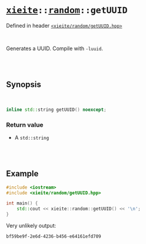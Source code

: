 # [`xieite`](../../README.md)`::`[`random`](../../docs/random.md)`::getUUID`
Defined in header [`<xieite/random/getUUID.hpp>`](../../include/xieite/random/getUUID.hpp)

<br/>

Generates a UUID. Compile with `-luuid`.

<br/><br/>

## Synopsis

<br/>

```cpp
inline std::string getUUID() noexcept;
```
### Return value
- A `std::string`

<br/><br/>

## Example
```cpp
#include <iostream>
#include <xieite/random/getUUID.hpp>

int main() {
	std::cout << xieite::random::getUUID() << '\n';
}
```
Very unlikely output:
```
bf59be9f-2e6d-4236-b456-e64161efd709
```
